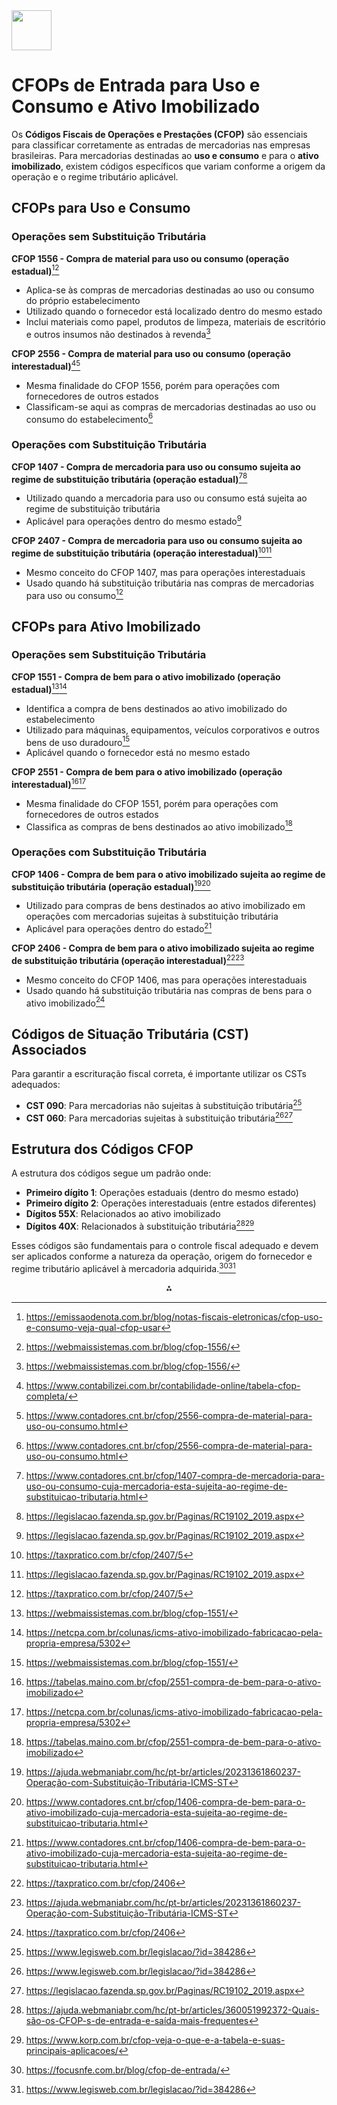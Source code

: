 <img src="https://r2cdn.perplexity.ai/pplx-full-logo-primary-dark%402x.png" style="height:64px;margin-right:32px"/>

# CFOPs de Entrada para Uso e Consumo e Ativo Imobilizado

Os **Códigos Fiscais de Operações e Prestações (CFOP)** são essenciais para classificar corretamente as entradas de mercadorias nas empresas brasileiras. Para mercadorias destinadas ao **uso e consumo** e para o **ativo imobilizado**, existem códigos específicos que variam conforme a origem da operação e o regime tributário aplicável.

## CFOPs para Uso e Consumo

### Operações sem Substituição Tributária

**CFOP 1556 - Compra de material para uso ou consumo (operação estadual)**[^1][^2]

- Aplica-se às compras de mercadorias destinadas ao uso ou consumo do próprio estabelecimento
- Utilizado quando o fornecedor está localizado dentro do mesmo estado
- Inclui materiais como papel, produtos de limpeza, materiais de escritório e outros insumos não destinados à revenda[^2]

**CFOP 2556 - Compra de material para uso ou consumo (operação interestadual)**[^3][^4]

- Mesma finalidade do CFOP 1556, porém para operações com fornecedores de outros estados
- Classificam-se aqui as compras de mercadorias destinadas ao uso ou consumo do estabelecimento[^4]


### Operações com Substituição Tributária

**CFOP 1407 - Compra de mercadoria para uso ou consumo sujeita ao regime de substituição tributária (operação estadual)**[^5][^6]

- Utilizado quando a mercadoria para uso ou consumo está sujeita ao regime de substituição tributária
- Aplicável para operações dentro do mesmo estado[^6]

**CFOP 2407 - Compra de mercadoria para uso ou consumo sujeita ao regime de substituição tributária (operação interestadual)**[^7][^6]

- Mesmo conceito do CFOP 1407, mas para operações interestaduais
- Usado quando há substituição tributária nas compras de mercadorias para uso ou consumo[^7]


## CFOPs para Ativo Imobilizado

### Operações sem Substituição Tributária

**CFOP 1551 - Compra de bem para o ativo imobilizado (operação estadual)**[^8][^9]

- Identifica a compra de bens destinados ao ativo imobilizado do estabelecimento
- Utilizado para máquinas, equipamentos, veículos corporativos e outros bens de uso duradouro[^8]
- Aplicável quando o fornecedor está no mesmo estado

**CFOP 2551 - Compra de bem para o ativo imobilizado (operação interestadual)**[^10][^9]

- Mesma finalidade do CFOP 1551, porém para operações com fornecedores de outros estados
- Classifica as compras de bens destinados ao ativo imobilizado[^10]


### Operações com Substituição Tributária

**CFOP 1406 - Compra de bem para o ativo imobilizado sujeita ao regime de substituição tributária (operação estadual)**[^11][^12]

- Utilizado para compras de bens destinados ao ativo imobilizado em operações com mercadorias sujeitas à substituição tributária
- Aplicável para operações dentro do estado[^12]

**CFOP 2406 - Compra de bem para o ativo imobilizado sujeita ao regime de substituição tributária (operação interestadual)**[^13][^11]

- Mesmo conceito do CFOP 1406, mas para operações interestaduais
- Usado quando há substituição tributária nas compras de bens para o ativo imobilizado[^13]


## Códigos de Situação Tributária (CST) Associados

Para garantir a escrituração fiscal correta, é importante utilizar os CSTs adequados:

- **CST 090**: Para mercadorias não sujeitas à substituição tributária[^14]
- **CST 060**: Para mercadorias sujeitas à substituição tributária[^14][^6]


## Estrutura dos Códigos CFOP

A estrutura dos códigos segue um padrão onde:

- **Primeiro dígito 1**: Operações estaduais (dentro do mesmo estado)
- **Primeiro dígito 2**: Operações interestaduais (entre estados diferentes)
- **Dígitos 55X**: Relacionados ao ativo imobilizado
- **Dígitos 40X**: Relacionados à substituição tributária[^15][^16]

Esses códigos são fundamentais para o controle fiscal adequado e devem ser aplicados conforme a natureza da operação, origem do fornecedor e regime tributário aplicável à mercadoria adquirida.[^17][^14]

<div style="text-align: center">⁂</div>

[^1]: https://emissaodenota.com.br/blog/notas-fiscais-eletronicas/cfop-uso-e-consumo-veja-qual-cfop-usar

[^2]: https://webmaissistemas.com.br/blog/cfop-1556/

[^3]: https://www.contabilizei.com.br/contabilidade-online/tabela-cfop-completa/

[^4]: https://www.contadores.cnt.br/cfop/2556-compra-de-material-para-uso-ou-consumo.html

[^5]: https://www.contadores.cnt.br/cfop/1407-compra-de-mercadoria-para-uso-ou-consumo-cuja-mercadoria-esta-sujeita-ao-regime-de-substituicao-tributaria.html

[^6]: https://legislacao.fazenda.sp.gov.br/Paginas/RC19102_2019.aspx

[^7]: https://taxpratico.com.br/cfop/2407/5

[^8]: https://webmaissistemas.com.br/blog/cfop-1551/

[^9]: https://netcpa.com.br/colunas/icms-ativo-imobilizado-fabricacao-pela-propria-empresa/5302

[^10]: https://tabelas.maino.com.br/cfop/2551-compra-de-bem-para-o-ativo-imobilizado

[^11]: https://ajuda.webmaniabr.com/hc/pt-br/articles/20231361860237-Operação-com-Substituição-Tributária-ICMS-ST

[^12]: https://www.contadores.cnt.br/cfop/1406-compra-de-bem-para-o-ativo-imobilizado-cuja-mercadoria-esta-sujeita-ao-regime-de-substituicao-tributaria.html

[^13]: https://taxpratico.com.br/cfop/2406

[^14]: https://www.legisweb.com.br/legislacao/?id=384286

[^15]: https://ajuda.webmaniabr.com/hc/pt-br/articles/360051992372-Quais-são-os-CFOP-s-de-entrada-e-saída-mais-frequentes

[^16]: https://www.korp.com.br/cfop-veja-o-que-e-a-tabela-e-suas-principais-aplicacoes/

[^17]: https://focusnfe.com.br/blog/cfop-de-entrada/

[^18]: https://grupoinvestor.com.br/cfop-5551/

[^19]: https://www.contadores.cnt.br/cfop/5550-operacoes-com-bens-de-ativo-imobilizado-e-materiais-para-uso-ou-consumo.html

[^20]: https://www.sefaz.pe.gov.br/legislacao/tributaria/documents/legislacao/tabelas/cfop.htm

[^21]: https://www.contadores.cnt.br/cfop/1550-operacoes-com-bens-de-ativo-imobilizado-e-materiais-para-uso-ou-consumo.html

[^22]: https://www.sincop.com.br/710/cfop_-_tabela_i_%E2%80%93_entradas_de_mercadorias_bens_ou_aquisicoes_de_servicos

[^23]: https://idealsoftwares.com.br/notas/tabela_cfop.pdf

[^24]: https://www.gov.br/receitafederal/pt-br/acesso-a-informacao/acoes-e-programas/facilitacao/anexo-ecf-cfop

[^25]: https://taxpratico.com.br/cfop/1556/3

[^26]: https://wiki.ixcsoft.com.br/pt-br/Fiscal/Fiscal_CFOP_entrada

[^27]: https://www.nfe.fazenda.gov.br/portal/exibirArquivo.aspx?conteudo=v5+r0ZIuBKk%3D

[^28]: https://ajuda.nomus.com.br/support/solutions/articles/27000062571--guia-rápido-tipos-de-movimentacão-de-compras

[^29]: https://www.afixcode.com.br/blog/aproveitamento-creditos-icms-ativo-imobilizado/

[^30]: https://www.contabeis.com.br/forum/tributos-estaduais-municipais/403755/cfop-de-entrada-para-compra-presencial/

[^31]: http://www.oapcontabil.com.br/docs/circular/Tabela CFOP Nova.pdf

[^32]: https://www.rotinafiscal.com.br/operacoes-fiscais/aquisicao-de-nao-contribuinte

[^33]: https://tabelas.maino.com.br/cfop/2556-compra-de-material-para-uso-ou-consumo

[^34]: https://www.contadores.cnt.br/cfop/2551-compra-de-bem-para-o-ativo-imobilizado.html

[^35]: https://taxpratico.com.br/cfop/2556/6

[^36]: http://sped.rfb.gov.br/item/show/85

[^37]: https://taxpratico.com.br/cfop/2551

[^38]: https://www.lefisc.com.br/perguntasRespostas/resposta/13851

[^39]: https://blog.vhsys.com.br/tabela-cfop-completa/

[^40]: https://webmaissistemas.com.br/blog/cfop-1407/

[^41]: https://www.boletimcontabil.com.br/bolet2/entrada.php

[^42]: https://groups.google.com/g/sped-nfe/c/AwEBeSXRhj4

[^43]: https://www.contabeis.com.br/forum/tributos-estaduais-municipais/82049/compra-de-ativo-imobilizado-fora-do-estado/

[^44]: https://www.lefisc.com.br/perguntasRespostas/resposta/10190

[^45]: https://pt.linkedin.com/posts/priscilaestevam_cfop-gest%C3%A3ofiscal-substitui%C3%A7%C3%A3otribut%C3%A1ria-activity-7274615377878265856-_b8W

[^46]: https://cfop.com.br/cfop-2406-compra-de-bem-para-o-ativo-imobilizado-cuja-mercadoria-esta-sujeita-ao-regime-de-substituicao-tributaria/

